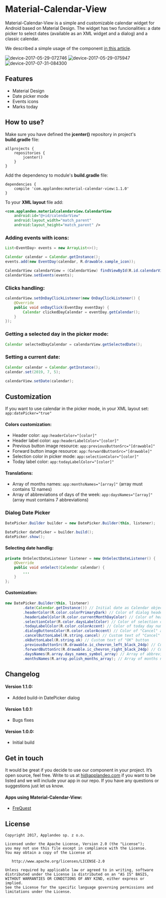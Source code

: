 # Material-Calendar-View

Material-Calendar-View is a simple and customizable calendar widget for Android based on Material Design. The widget has two funcionalities: a date picker to select dates (available as an XML widget and a dialog) and a classic calendar.

We described a simple usage of the component [in this article](http://applandeo.com/blog/material-calendar-view-customized-calendar-widget-android/).

![device-2017-05-29-072746](https://user-images.githubusercontent.com/2614225/28766028-ef15ad58-75cd-11e7-8f11-1800d60d8bfc.png) ![device-2017-05-29-075947](https://user-images.githubusercontent.com/2614225/28766037-f49d0424-75cd-11e7-8671-2c9424f13ffd.png) ![device-2017-07-31-084300](https://user-images.githubusercontent.com/2614225/28766040-f70463d8-75cd-11e7-9e0d-ab247fd17749.png)


## Features
* Material Design
* Date picker mode
* Events icons
* Marks today


## How to use?
Make sure you have defined the **jcenter()** repository in project's **build.gradle** file:
```
allprojects {
    repositories {
        jcenter()
    }
}
```

Add the dependency to module's **build.gradle** file:
```
dependencies {
    compile 'com.applandeo:material-calendar-view:1.1.0'
}
```

To your **XML layout** file add:
```xml
<com.applandeo.materialcalendarview.CalendarView
    android:id="@+id/calendarView"
    android:layout_width="match_parent"
    android:layout_height="match_parent" />
```

### Adding events with icons:
```java
List<EventDay> events = new ArrayList<>();

Calendar calendar = Calendar.getInstance();
events.add(new EventDay(calendar, R.drawable.sample_icon));

CalendarView calendarView = (CalendarView) findViewById(R.id.calendarView);
calendarView.setEvents(events);
```

### Clicks handling:
```java
calendarView.setOnDayClickListener(new OnDayClickListener() {
    @Override
    public void onDayClick(EventDay eventDay) {
        Calendar clickedDayCalendar = eventDay.getCalendar();    
    }
});
```

### Getting a selected day in the picker mode:
```java
Calendar selectedDayCalendar = calendarView.getSelectedDate();
```

### Setting a current date:
```java
Calendar calendar = Calendar.getInstance();
calendar.set(2019, 7, 5);
        
calendarView.setDate(calendar);
```

## Customization
If you want to use calendar in the picker mode, in your XML layout set: ```app:datePicker="true"```

#### Colors customization:
* Header color: ```app:headerColor="[color]"```
* Header label color: ```app:headerLabelColor="[color]"```
* Previous button image resource: ```app:previousButtonSrc="[drawable]"```
* Forward button image resource: ```app:forwardButtonSrc="[drawable]"```
* Selection color in picker mode: ```app:selectionColor="[color]"```
* Today label color: ```app:todayLabelColor="[color]"```

#### Translations:
* Array of months names: ```app:monthsNames="[array]"``` (array must contains 12 names)
* Array of abbreviations of days of the week: ```app:daysNames="[array]"``` (array must contains 7 abbreviations)

### Dialog Date Picker
```java
DatePicker.Builder builder = new DatePicker.Builder(this, listener);

DatePicker datePicker = builder.build();
datePicker.show();
```

#### Selecting date handlig:
```java
private OnSelectDateListener listener = new OnSelectDateListener() {
    @Override
    public void onSelect(Calendar calendar) {
        ...
    }
};
```

#### Customization:
```java
new DatePicker.Builder(this, listener)
        .date(Calendar.getInstance()) // Initial date as Calendar object
        .headerColor(R.color.colorPrimaryDark) // Color of dialog header
        .headerLabelColor(R.color.currentMonthDayColor) // Color of header label
        .selectionColor(R.color.daysLabelColor) // Color of selection circle
        .todayLabelColor(R.color.colorAccent) // Color of today day number
        .dialogButtonsColor(R.color.colorAccent) // Color of "Cancel" and "OK" buttons
        .cancelButtonLabel(R.string.cancel) // Custom text of "Cancel" button
        .okButtonLabel(R.string.ok) // Custom text of "OK" button
        .previousButtonSrc(R.drawable.ic_chevron_left_black_24dp) // Custom drawable of the previous arrow
        .forwardButtonSrc(R.drawable.ic_chevron_right_black_24dp) // Custom drawable of the forward arrow
        .daysNames(R.array.days_names_symbol_array) // Array of abbreviations of days of the week
        .monthsNames(R.array.polish_months_array); // Array of months names
```

## Changelog
#### Version 1.1.0:
* Added build-in DatePicker dialog

#### Version 1.0.1:
* Bugs fixes

#### Version 1.0.0:
* Initial build

## Get in touch
It would be great if you decide to use our component in your project. It’s open source, feel free. Write to us at hi@applandeo.com if you want to be listed and we will include your app in our repo. If you have any questions or suggestions just let us know.

#### Apps using Material-Calendar-View:
* [FreQuest](https://play.google.com/store/apps/details?id=com.applandeo.frequest)

## License
```
Copyright 2017, Applandeo sp. z o.o.

Licensed under the Apache License, Version 2.0 (the "License");
you may not use this file except in compliance with the License.
You may obtain a copy of the License at

   http://www.apache.org/licenses/LICENSE-2.0

Unless required by applicable law or agreed to in writing, software
distributed under the License is distributed on an "AS IS" BASIS,
WITHOUT WARRANTIES OR CONDITIONS OF ANY KIND, either express or implied.
See the License for the specific language governing permissions and
limitations under the License.
```
